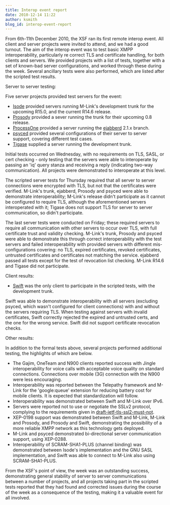 ```yaml
---
title: Interop event report
date: 2010-12-14 11:22
author: ksmith
blog_id: interop-event-report
---
```


From 6th-11th December 2010, the XSF ran its first remote interop event. All client and server projects were invited to attend, and we had a good turnout. The aim of the interop event was to test basic XMPP interoperability, particularly re correct TLS and certificate handling, for both clients and servers. We provided projects with a list of tests, together with a set of known-bad server configurations, and worked through these during the week. Several ancillary tests were also performed, which are listed after the scripted test results.

Server to server testing:

Five server projects provided test servers for the event:

-   [Isode](http://www.isode.com/products/m-link.html) provided servers running M-Link's development trunk for the upcoming R15.0, and the current R14.6 release.
-   [Prosody](http://prosody.im/) provided a sever running the trunk for their upcoming 0.8 release.
-   [ProcessOne](http://www.process-one.net/) provided a server running the [ejabberd](http://www.ejabberd.im/) 2.1.x branch.
-   [psyced](http://www.psyced.org/) provided several configurations of their server to server support, covering different test cases.
-   [Tigase](http://www.tigase.org) supplied a server running the development trunk.

Initial tests occurred on Wednesday, with no requirements on TLS, SASL, or cert checking - only testing that the servers were able to interoperate by passing an 'iq' query stanza and receiving a reply (indicating two-way communication). All projects were demonstrated to interoperate at this level.

The scripted server tests for Thursday required that all server to server connections were encrypted with TLS, but not that the certificates were verified. M-Link's trunk, ejabberd, Prosody and psyced were able to demonstrate interoperability; M-Link's release didn't participate as it cannot be configured to require TLS, although the aforementioned servers interoperated with it; Tigase does not support TLS for server to server communication, so didn't participate.

The last server tests were conducted on Friday; these required servers to require all communication with other servers to occur over TLS, with full certificate trust and validity checking. M-Link's trunk, Prosody and psyced were able to demonstrate this through correct interoperability with the test servers and failed interoperability with provided servers with different mis-configurations covering: no TLS, expired certificates, revoked certificates, untrusted certificates and certificates not matching the service. ejabberd passed all tests except for the test of revocation list checking. M-Link R14.6 and Tigase did not participate.

Client results:

-   [Swift](http://swift.im) was the only client to participate in the scripted tests, with the development trunk.

Swift was able to demonstrate interoperability with all servers (excluding psyced, which wasn't configured for client connections) with and without the servers requiring TLS. When testing against servers with invalid certificates, Swift correctly rejected the expired and untrusted certs, and the one for the wrong service. Swift did not support certificate revocation checks.

Other results:

In addition to the formal tests above, several projects performed additional testing, the highlights of which are below.

-   The Gajim, OneTeam and N900 clients reported success with Jingle interoperability for voice calls with acceptable voice quality on standard connections. Connections over mobile (3G) connection with the N900 were less encouraging.
-   Interoperability was reported between the Telepathy framework and M-Link for the 'google:queue' extension for reducing battery cost for mobile clients. It is expected that standardization will follow.
-   Interoperability was demonstrated between Swift and M-Link over IPv6.
-   Servers were reported not to use or negotiate the SSLv2 protocol, complying to the requirements given in [draft-ietf-tls-ssl2-must-not](http://tools.ietf.org/html/draft-ietf-tls-ssl2-must-not-03).
-   XEP-0198 support was demonstrated between Swift and M-Link, M-Link and Prosody, and Prosody and Swift, demonstrating the possibility of a more reliable XMPP network as this technology gets deployed.
-   M-Link and psyced demonstrated bi-directional server communication support, using XEP-0288.
-   Interoperability of SCRAM-SHA1-PLUS (channel binding) was demonstrated between Isode's implementation and the GNU SASL implementation, and Swift was able to connect to M-Link also using SCRAM-SHA1-PLUS.

From the XSF's point of view, the week was an outstanding success, demonstrating general stability of server to server communications between a number of projects, and all projects taking part in the scripted tests reported that they had found and corrected issues during the course of the week as a consequence of the testing, making it a valuable event for all involved.
